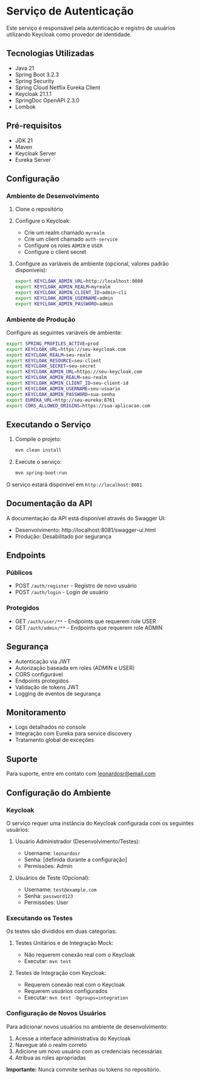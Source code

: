 # Serviço de Autenticação

Este serviço é responsável pela autenticação e registro de usuários utilizando Keycloak como provedor de identidade.

## Tecnologias Utilizadas

- Java 21
- Spring Boot 3.2.3
- Spring Security
- Spring Cloud Netflix Eureka Client
- Keycloak 21.1.1
- SpringDoc OpenAPI 2.3.0
- Lombok

## Pré-requisitos

- JDK 21
- Maven
- Keycloak Server
- Eureka Server

## Configuração

### Ambiente de Desenvolvimento

1. Clone o repositório
2. Configure o Keycloak:
   - Crie um realm chamado `myrealm`
   - Crie um client chamado `auth-service`
   - Configure os roles `ADMIN` e `USER`
   - Configure o client secret

3. Configure as variáveis de ambiente (opcional, valores padrão disponíveis):
   ```bash
   export KEYCLOAK_ADMIN_URL=http://localhost:8080
   export KEYCLOAK_ADMIN_REALM=myrealm
   export KEYCLOAK_ADMIN_CLIENT_ID=admin-cli
   export KEYCLOAK_ADMIN_USERNAME=admin
   export KEYCLOAK_ADMIN_PASSWORD=admin
   ```

### Ambiente de Produção

Configure as seguintes variáveis de ambiente:

```bash
export SPRING_PROFILES_ACTIVE=prod
export KEYCLOAK_URL=https://seu-keycloak.com
export KEYCLOAK_REALM=seu-realm
export KEYCLOAK_RESOURCE=seu-client
export KEYCLOAK_SECRET=seu-secret
export KEYCLOAK_ADMIN_URL=https://seu-keycloak.com
export KEYCLOAK_ADMIN_REALM=seu-realm
export KEYCLOAK_ADMIN_CLIENT_ID=seu-client-id
export KEYCLOAK_ADMIN_USERNAME=seu-usuario
export KEYCLOAK_ADMIN_PASSWORD=sua-senha
export EUREKA_URL=http://seu-eureka:8761
export CORS_ALLOWED_ORIGINS=https://sua-aplicacao.com
```

## Executando o Serviço

1. Compile o projeto:
   ```bash
   mvn clean install
   ```

2. Execute o serviço:
   ```bash
   mvn spring-boot:run
   ```

O serviço estará disponível em `http://localhost:8081`

## Documentação da API

A documentação da API está disponível através do Swagger UI:
- Desenvolvimento: http://localhost:8081/swagger-ui.html
- Produção: Desabilitado por segurança

## Endpoints

### Públicos
- POST `/auth/register` - Registro de novo usuário
- POST `/auth/login` - Login de usuário

### Protegidos
- GET `/auth/user/**` - Endpoints que requerem role USER
- GET `/auth/admin/**` - Endpoints que requerem role ADMIN

## Segurança

- Autenticação via JWT
- Autorização baseada em roles (ADMIN e USER)
- CORS configurável
- Endpoints protegidos
- Validação de tokens JWT
- Logging de eventos de segurança

## Monitoramento

- Logs detalhados no console
- Integração com Eureka para service discovery
- Tratamento global de exceções

## Suporte

Para suporte, entre em contato com leonardosr@email.com

## Configuração do Ambiente

### Keycloak

O serviço requer uma instância do Keycloak configurada com os seguintes usuários:

1. Usuário Administrador (Desenvolvimento/Testes):
   - Username: `leonardosr`
   - Senha: [definida durante a configuração]
   - Permissões: Admin

2. Usuários de Teste (Opcional):
   - Username: `test@example.com`
   - Senha: `password123`
   - Permissões: User

### Executando os Testes

Os testes são divididos em duas categorias:

1. Testes Unitários e de Integração Mock:
   - Não requerem conexão real com o Keycloak
   - Executar: `mvn test`

2. Testes de Integração com Keycloak:
   - Requerem conexão real com o Keycloak
   - Requerem usuários configurados
   - Executar: `mvn test -Dgroups=integration`

### Configuração de Novos Usuários

Para adicionar novos usuários no ambiente de desenvolvimento:

1. Acesse a interface administrativa do Keycloak
2. Navegue até o realm correto
3. Adicione um novo usuário com as credenciais necessárias
4. Atribua as roles apropriadas

**Importante:** Nunca commite senhas ou tokens no repositório. 